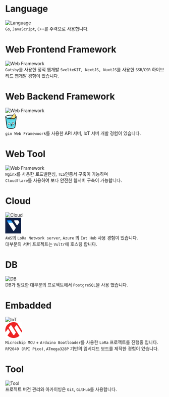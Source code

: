# Language
![Language](https://skillicons.dev/icons?i=go,c,cpp,cs,java,kotlin,js,css,html,py,md)  
`Go`, `JavaScript`, `C++`를 주력으로 사용합니다.

# Web Frontend Framework
![Web Framework](https://skillicons.dev/icons?i=react,gatsby,vue,svelte,bootstrap,tailwind,next,nuxt)  
`Gatsby`를 사용한 정적 웹개발 `SvelteKIT, NextJS, NuxtJS`를 사용한 `SSR`/`CSR` 하이브리드 웹개발 경험이 있습니다.

# Web Backend Framework
![Web Framework](https://skillicons.dev/icons?i=ktor,flask,express,nodejs,spring,nest)  
<a href="https://github.com/gin-gonic/gin"><img src="https://raw.githubusercontent.com/gin-gonic/logo/master/color.png" height=50></a>  
`gin Web Framewoork`를 사용한 API 서버, IoT 서버 개발 경험이 있습니다.

# Web Tool
![Web Framework](https://skillicons.dev/icons?i=nginx,cloudflare)  
`Nginx`를 사용한 로드밸런싱, `TLS`인증서 구축이 가능하며  
`Cloudflare`를 사용하여 보다 안전한 웹서버 구측이 가능합니다.

# Cloud
![Cloud](https://skillicons.dev/icons?i=aws,azure,gcp)  
<a href="https://www.vultr.com/"><img src="logo/vultr.svg" height=50></a>  
`AWS`의 `LoRa Network server`, `Azure` 의 `Iot Hub` 사용 경험이 있습니다.  
대부분의 서버 프로젝트는 `Vultr`에 호스팅 합니다.

# DB
![DB](https://skillicons.dev/icons?i=postgres,sqlite)  
DB가 필요한 대부분의 프로젝트에서 `PostgreSQL`을 사용 했습니다.

# Embadded
![IoT](https://skillicons.dev/icons?i=arduino,raspberrypi,linux)  
<a href="https://www.microchip.com/"><img src="logo/MCHP.svg" height=50></a>  
`Microchip MCU` + `Arduino Bootloader`를 사용한 `LoRa` 프로젝트를 진행중 입니다.  
`RP2040 (RPI Pico)`, `ATmega328P` 기반의 임베디드 보드를 제작한 경험이 있습니다.

# Tool
![Tool](https://skillicons.dev/icons?i=linux,git,github,docker,cmake,idea,vscode,gradle,maven,bash)  
프로젝트 버전 관리와 아카이빙은 `Git`, `GitHub`를 사용합니다.  
